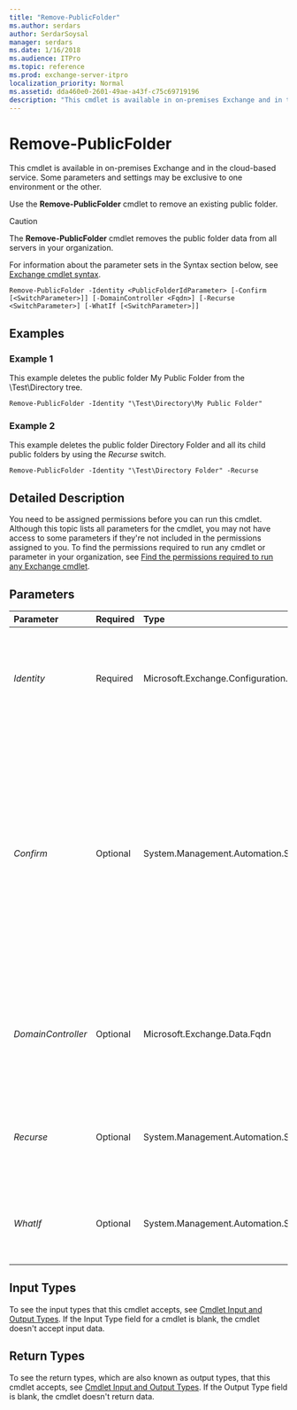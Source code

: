 ```yaml
---
title: "Remove-PublicFolder"
ms.author: serdars
author: SerdarSoysal
manager: serdars
ms.date: 1/16/2018
ms.audience: ITPro
ms.topic: reference
ms.prod: exchange-server-itpro
localization_priority: Normal
ms.assetid: dda460e0-2601-49ae-a43f-c75c69719196
description: "This cmdlet is available in on-premises Exchange and in the cloud-based service. Some parameters and settings may be exclusive to one environment or the other."
---
```


# Remove-PublicFolder

This cmdlet is available in on-premises Exchange and in the cloud-based service. Some parameters and settings may be exclusive to one environment or the other. 
  
Use the **Remove-PublicFolder** cmdlet to remove an existing public folder.
  
> [!CAUTION]
> The **Remove-PublicFolder** cmdlet removes the public folder data from all servers in your organization.
  
For information about the parameter sets in the Syntax section below, see [Exchange cmdlet syntax](https://technet.microsoft.com/library/bb123552.aspx). 
  
```
Remove-PublicFolder -Identity <PublicFolderIdParameter> [-Confirm [<SwitchParameter>]] [-DomainController <Fqdn>] [-Recurse <SwitchParameter>] [-WhatIf [<SwitchParameter>]]

```

## Examples
<a name="Examples"> </a>

### Example 1

This example deletes the public folder My Public Folder from the \Test\Directory tree.
  
```
Remove-PublicFolder -Identity "\Test\Directory\My Public Folder"
```

### Example 2

This example deletes the public folder Directory Folder and all its child public folders by using the _Recurse_ switch.
  
```
Remove-PublicFolder -Identity "\Test\Directory Folder" -Recurse
```

## Detailed Description
<a name="DetailedDescription"> </a>

You need to be assigned permissions before you can run this cmdlet. Although this topic lists all parameters for the cmdlet, you may not have access to some parameters if they're not included in the permissions assigned to you. To find the permissions required to run any cmdlet or parameter in your organization, see [Find the permissions required to run any Exchange cmdlet](https://technet.microsoft.com/library/mt432940.aspx).
  
## Parameters
<a name="DetailedDescription"> </a>

|**Parameter**|**Required**|**Type**|**Description**|
|:-----|:-----|:-----|:-----|
| _Identity_ <br/> |Required  <br/> |Microsoft.Exchange.Configuration.Tasks.PublicFolderIdParameter  <br/> |The _Identity_ parameter specifies the GUID or public folder name that represents a specific public folder. You can also include the path using the format \ _TopLevelPublicFolder\PublicFolder_.  <br/> You can omit the parameter label so that only the public folder name or GUID is supplied.  <br/> |
| _Confirm_ <br/> |Optional  <br/> |System.Management.Automation.SwitchParameter  <br/> | The _Confirm_ switch specifies whether to show or hide the confirmation prompt. How this switch affects the cmdlet depends on if the cmdlet requires confirmation before proceeding. <br/>  Destructive cmdlets (for example, **Remove-\*** cmdlets) have a built-in pause that forces you to acknowledge the command before proceeding. For these cmdlets, you can skip the confirmation prompt by using this exact syntax: `-Confirm:$false`.  <br/>  Most other cmdlets (for example, **New-\*** and **Set-\*** cmdlets) don't have a built-in pause. For these cmdlets, specifying the _Confirm_ switch without a value introduces a pause that forces you acknowledge the command before proceeding. <br/> |
| _DomainController_ <br/> |Optional  <br/> |Microsoft.Exchange.Data.Fqdn  <br/> |This parameter is available only in on-premises Exchange.  <br/> The _DomainController_ parameter specifies the domain controller that's used by this cmdlet to read data from or write data to Active Directory. You identify the domain controller by its fully qualified domain name (FQDN). For example, `dc01.contoso.com`.  <br/> |
| _Recurse_ <br/> |Optional  <br/> |System.Management.Automation.SwitchParameter  <br/> |The _Recurse_ switch specifies whether all subfolders of the specified folder should be removed. If the _Recurse_ switch isn't specified and the public folder has subfolders, the command doesn't run and an error message is returned. <br/> |
| _WhatIf_ <br/> |Optional  <br/> |System.Management.Automation.SwitchParameter  <br/> |The _WhatIf_ switch simulates the actions of the command. You can use this switch to view the changes that would occur without actually applying those changes. You don't need to specify a value with this switch. <br/> |
   
## Input Types
<a name="InputTypes"> </a>

To see the input types that this cmdlet accepts, see [Cmdlet Input and Output Types](http://go.microsoft.com/fwlink/p/?linkId=616387). If the Input Type field for a cmdlet is blank, the cmdlet doesn't accept input data. 
  
## Return Types
<a name="ReturnTypes"> </a>

To see the return types, which are also known as output types, that this cmdlet accepts, see [Cmdlet Input and Output Types](http://go.microsoft.com/fwlink/p/?linkId=616387). If the Output Type field is blank, the cmdlet doesn't return data. 
  

